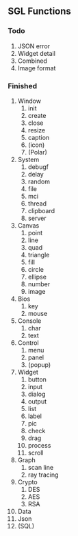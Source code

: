 ## SGL Functions

### Todo

1. JSON error
2. Widget detail
3. Combined
4. Image format

### Finished

1. Window
   1. init
   2. create
   3. close
   4. resize
   5. caption
   6. (icon)
   7. (Polar)
2. System
   1. debugf
   2. delay
   3. random
   4. file
   5. mci
   6. thread
   7. clipboard
   8. server
3. Canvas
   1. point
   2. line
   3. quad
   4. triangle
   5. fill
   6. circle
   7. ellipse
   8. number
   9. image
4. Bios
   1. key
   2. mouse
5. Console
   1. char
   2. text
6. Control
   1. menu
   2. panel
   3. (popup)
7. Widget
   1. button
   2. input
   3. dialog
   4. output
   5. list
   6. label
   7. pic
   8. check
   9. drag
   10. process
   11. scroll
8. Graph
   1. scan line
   2. ray tracing
9. Crypto
   1. DES
   2. AES
   3. RSA
10. Data
   1. Json
   2. (SQL)

